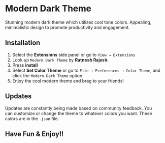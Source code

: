 # Modern Dark Theme

Stunning modern dark theme which utilizes cool tone colors. Appealing, minimalistic design to promote productivity and engagement.

## Installation
1. Select the **Extensions** side panel or go to `View → Extensions`
2. Look up `Modern Dark Theme` by **Ratnesh Rajesh**.
3. Press **install**
4. Select **Set Color Theme** or go to `File → Preferences → Color Theme`, and click the `Modern Dark Theme` option
5. Enjoy the cool modern theme and brag to your friends!

## Updates
Updates are constantly being made based on community feedback. You can customize or change the theme to whatever colors you want. These colors are in the `.json` file.
## Have Fun & Enjoy!!
